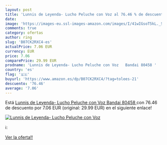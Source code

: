 ```yaml
---
layout: post
title: 'Lunnis de Leyenda- Lucho Peluche con Voz al 76.46 % de descuento'
date: 
image: 'https://images-eu.ssl-images-amazon.com/images/I/41wIGsoT5kL._SL200_.jpg'
comments: true
category: ofertas
author: ring
slug: 'B07CK2RXC4-es'
actualPrice: 7.06 EUR
currency: EUR
price: 7.06
comparePrice: 29.99 EUR
prodname: 'Lunnis de Leyenda- Lucho Peluche con Voz   Bandai 80458 '
country: 'es'
flag: '🇪🇸'
buyurl: 'https://www.amazon.es/dp/B07CK2RXC4/?tag=tolees-21'
descuento: '76.46'
average: '7.06'
---
```


Está [Lunnis de Leyenda- Lucho Peluche con Voz   Bandai 80458 ](https://www.amazon.es/dp/B07CK2RXC4/?tag=tolees-21) con 76.46 de descuento por 7.06 EUR (original: 29.99 EUR) en el siguiente enlace!

[![Lunnis de Leyenda- Lucho Peluche con Voz](https://images-eu.ssl-images-amazon.com/images/I/41wIGsoT5kL._SL200_.jpg)](https://www.amazon.es/dp/B07CK2RXC4/?tag=tolees-21)

ℹ️:


[Ver la oferta!!](https://www.amazon.es/dp/B07CK2RXC4/?tag=tolees-21)
